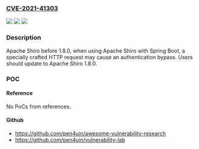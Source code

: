 ### [CVE-2021-41303](https://cve.mitre.org/cgi-bin/cvename.cgi?name=CVE-2021-41303)
![](https://img.shields.io/static/v1?label=Product&message=Apache%20Shiro&color=blue)
![](https://img.shields.io/static/v1?label=Version&message=Apache%20Shiro%3C%201.8.0%20&color=brighgreen)
![](https://img.shields.io/static/v1?label=Vulnerability&message=CWE-287%20Improper%20Authentication&color=brighgreen)

### Description

Apache Shiro before 1.8.0, when using Apache Shiro with Spring Boot, a specially crafted HTTP request may cause an authentication bypass. Users should update to Apache Shiro 1.8.0.

### POC

#### Reference
No PoCs from references.

#### Github
- https://github.com/pen4uin/awesome-vulnerability-research
- https://github.com/pen4uin/vulnerability-lab


